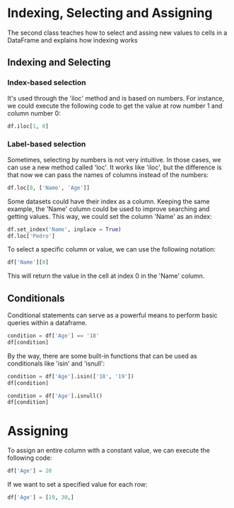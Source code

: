 # Indexing, Selecting and Assigning 
The second class teaches how to select and assing new values to cells in a DataFrame 
and explains how indexing works

## Indexing and Selecting
### Index-based selection
It's used through the 'iloc' method and is based on numbers. For instance, we could execute 
the following code to get the value at row number 1 and column number 0:
```python
df.iloc[1, 0]
```

### Label-based selection
Sometimes, selecting by numbers is not very intuitive. In those cases, we can use a new method 
called 'loc'. It works like 'iloc', but the difference is that now we can pass the names of columns 
instead of the numbers:
```python
df.loc[0, ['Name', 'Age']]
```
Some datasets could have their index as a column. Keeping the same example, the 'Name' column 
could be used to improve searching and getting values. This way, we could set the 
column 'Name' as an index:
```python
df.set_index('Name', inplace = True)
df.loc['Pedro']
```
To select a specific column or value, we can use the following notation:
```python
df['Name'][0]
```
This will return the value in the cell at index 0 in the 'Name' column.

## Conditionals
Conditional statements can serve as a powerful means to perform basic queries within a dataframe.
```python
condition = df['Age'] == '18'
df[condition] 
```
By the way, there are some built-in functions that can be used as conditionals like 'isin' and 'isnull':
```python
condition = df['Age'].isin(['18', '19'])
df[condition]

condition = df['Age'].isnull()
df[condition]
```

# Assigning
To assign an entire column with a constant value, we can execute the following code:
```python
df['Age'] = 20
```
If we want to set a specified value for each row:
```python
df['Age'] = [19, 30,]
```